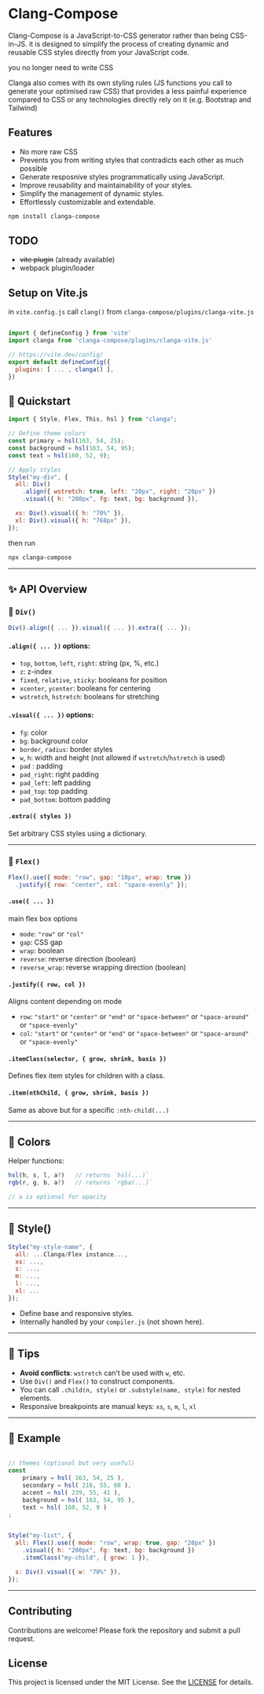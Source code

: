 # Clang-Compose

Clang-Compose is a JavaScript-to-CSS generator rather than being CSS-in-JS. it is designed to simplify the process of creating dynamic and reusable CSS styles directly from your JavaScript code.

you no longer need to write CSS

Clanga also comes with its own styling rules (JS functions you call to generate your optimised raw CSS) that provides a less painful experience compared to CSS or any technologies directly rely on it (e.g. Bootstrap and Tailwind)


## Features
* No more raw CSS
* Prevents you from writing styles that contradicts each other as much possible
* Generate resposnive styles programmatically using JavaScript.
* Improve reusability and maintainability of your styles.
* Simplify the management of dynamic styles.
* Effortlessly customizable and extendable.

``` bash
npm install clanga-compose
```

## TODO

* ~~vite plugin~~ (already available)
* webpack plugin/loader

## Setup on Vite.js
in `vite.config.js` call `clang()` from `clanga-compose/plugins/clanga-vite.js`

```javascript

import { defineConfig } from 'vite'
import clanga from 'clanga-compose/plugins/clanga-vite.js'

// https://vite.dev/config/
export default defineConfig({
  plugins: [ ... , clanga() ],
})


```

## 🧭 Quickstart

```js
import { Style, Flex, This, hsl } from "clanga";

// Define theme colors
const primary = hsl(163, 54, 25);
const background = hsl(163, 54, 95);
const text = hsl(160, 52, 9);

// Apply styles
Style("my-div", {
  all: Div()
    .align({ wstretch: true, left: "20px", right: "20px" })
    .visual({ h: "200px", fg: text, bg: background }),

  xs: Div().visual({ h: "70%" }),
  xl: Div().visual({ h: "768px" }),
});
```

then run
```bash
npx clanga-compose
```

---

## ✨ API Overview

### 🧱 `Div()`
```js
Div().align({ ... }).visual({ ... }).extra({ ... });
```

#### `.align({ ... })` options:
- `top`, `bottom`, `left`, `right`: string (px, %, etc.)
- `z`: z-index
- `fixed`, `relative`, `sticky`: booleans for position
- `xcenter`, `ycenter`: booleans for centering
- `wstretch`, `hstretch`: booleans for stretching

#### `.visual({ ... })` options:
- `fg`: color
- `bg`: background color
- `border`, `radius`: border styles
- `w`, `h`: width and height (not allowed if `wstretch`/`hstretch` is used)
- `pad` : padding
- `pad_right`: right padding
- `pad_left`: left padding
- `pad_top`: top padding
- `pad_bottom`: bottom padding

#### `.extra({ styles })`
Set arbitrary CSS styles using a dictionary.

---

### 🤸 `Flex()`

```js
Flex().use({ mode: "row", gap: "10px", wrap: true })
  .justify({ row: "center", col: "space-evenly" });
```

#### `.use({ ... })`
main flex box options
- `mode`: `"row"` or `"col"`
- `gap`: CSS gap
- `wrap`: boolean
- `reverse`: reverse direction (boolean)
- `reverse_wrap`: reverse wrapping direction (boolean)

#### `.justify({ row, col })`
Aligns content depending on mode
- `row`: `"start"` or `"center"` or `"end"` or `"space-between"` or `"space-around"` or `"space-evenly"`
- `col`: `"start"` or `"center"` or `"end"` or `"space-between"` or `"space-around"` or `"space-evenly"`

#### `.itemClass(selector, { grow, shrink, basis })`
Defines flex item styles for children with a class.

#### `.item(nthChild, { grow, shrink, basis })`
Same as above but for a specific `:nth-child(...)`

---

## 🎨 Colors

Helper functions:
```js
hsl(h, s, l, a?)   // returns `hsl(...)`
rgb(r, g, b, a?)   // returns `rgba(...)`

// a is optional for opacity
```

---

## 🧩 Style()

```js
Style("my-style-name", {
  all: ...Clanga/Flex instance...,
  xs: ...,
  s: ...,
  m: ...,
  l: ...,
  xl: ...
});
```

- Define base and responsive styles.
- Internally handled by your `compiler.js` (not shown here).

---

## 🧠 Tips

- **Avoid conflicts**: `wstretch` can’t be used with `w`, etc.
- Use `Div()` and `Flex()` to construct components.
- You can call `.child(n, style)` or `.substyle(name, style)` for nested elements.
- Responsive breakpoints are manual keys: `xs`, `s`, `m`, `l`, `xl`

---

## 🧪 Example

```js

// themes (optional but very useful)
const
    primary = hsl( 163, 54, 25 ),
    secondary = hsl( 216, 55, 68 ),
    accent = hsl( 239, 55, 41 ),
    background = hsl( 163, 54, 95 ),
    text = hsl( 160, 52, 9 )
;


Style("my-list", {
  all: Flex().use({ mode: "row", wrap: true, gap: "20px" })
    .visual({ h: "200px", fg: text, bg: background })
    .itemClass("my-child", { grow: 1 }),

  s: Div().visual({ w: "70%" }),
});
```

---

## Contributing

Contributions are welcome! Please fork the repository and submit a pull request.

## License

This project is licensed under the MIT License. See the [LICENSE](LICENSE.txt) for details.